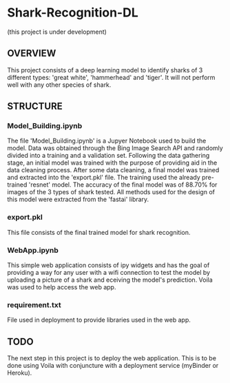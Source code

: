 # Shark-Recognition-DL

(this project is under development)

## OVERVIEW
This project consists of a deep learning model to identify sharks of 3 different types: 'great white', 'hammerhead' and 'tiger'. It will not perform well with any other species of shark.

## STRUCTURE

### Model_Building.ipynb
The file 'Model_Building.ipynb' is a Jupyer Notebook used to build the model. 
Data was obtained through the Bing Image Search API and randomly divided into a training and a validation set.
Following the data gathering stage, an initial model was trained with the purpose of providing aid in the data cleaning process. After some data cleaning, a final model was trained and extracted into the 'export.pkl' file.
The training used the already pre-trained 'resnet' model.
The accuracy of the final model was of 88.70% for images of the 3 types of shark tested.
All methods used for the design of this model were extracted from the 'fastai' library.

### export.pkl
This file consists of the final trained model for shark recognition.

### WebApp.ipynb
This simple web application consists of ipy widgets and has the goal of providing a way for any user with a wifi connection to test the model by uploading a picture of a shark and eceiving the model's prediction. Voila was used to help access the web app.

### requirement.txt
File used in deployment to provide libraries used in the web app.

## TODO
The next step in this project is to deploy the web application. This is to be done using Voila with conjuncture with a deployment service (myBinder or Heroku).


